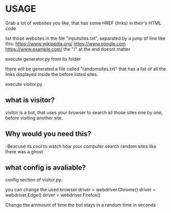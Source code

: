 # USAGE

Grab a lot of websites you like, that has some HREF (links) in their's HTML code

list those websites in the file "inputsites.txt", separated by a jump of line like this:
https://www.wikipedia.org/
https://www.google.com
https://www.example.com/
the "/" at the end doesnt matter

execute generator.py from its folder

there will be generated a file called "randomsites.txt" that has a list of all the links displayed inside the before listed sites.

execute visitor.py

## what is visitor?
visitor is a bot, that uses your browser to search all those sites one by one, before visiting another site.

## Why would you need this?
-Beacuse its cool to watch how your computer search random sites like there was a ghost

## what config is avaliable?

config section of visitor.py:

you can change the used browser
driver = webdriver.Chrome()
driver = webdriver.Edge()
driver = webdriver.Firefox()

Change the ammount of time the bot stays in a random time in seconds
